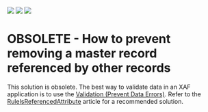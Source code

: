 <!-- default badges list -->
![](https://img.shields.io/endpoint?url=https://codecentral.devexpress.com/api/v1/VersionRange/128592303/13.1.4%2B)
[![](https://img.shields.io/badge/Open_in_DevExpress_Support_Center-FF7200?style=flat-square&logo=DevExpress&logoColor=white)](https://supportcenter.devexpress.com/ticket/details/E1274)
[![](https://img.shields.io/badge/📖_How_to_use_DevExpress_Examples-e9f6fc?style=flat-square)](https://docs.devexpress.com/GeneralInformation/403183)
<!-- default badges end -->
# OBSOLETE - How to prevent removing a master record referenced by other records

This solution is obsolete. The best way to validate data in an XAF application is to use the [Validation (Prevent Data Errors)](https://docs.devexpress.com/eXpressAppFramework/113684/validation-module). Refer to the [RuleIsReferencedAttribute](https://docs.devexpress.com/eXpressAppFramework/DevExpress.Persistent.Validation.RuleIsReferencedAttribute) article for a recommended solution.